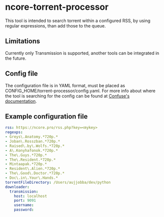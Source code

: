 # ncore-torrent-processor
This tool is intended to search torrent within a configured RSS, by using regular expressions, than add those to the queue.
## Limitations
Currently only Transmission is supported, another tools can be integrated in the future.
## Config file
The configuration file is in YAML format, must be placed as CONFIG_HOME/torrent-processor/config.yaml.  For more info about where the tool is searching for the config can be found at [Confuse's documentation](https://confuse.readthedocs.io/en/latest/usage.html#search-paths).
## Example configuration file
```yaml
rss: https://ncore.pro/rss.php?key=<mykey>
regexps:
- Greys\.Anatomy.*720p.*
- Joban\.Rosszban.*720p.*
- Raised\.by\.Wolfs.*720p.*
- A\.Konyhafonok.*720p.*
- The\.Guys.*720p.*
- The\.Resident.*720p.*
- Mintaapak.*720p.*
- Resident\.Alien.*720p.*
- The\.Good\.Doctor.*720p.*
- Doc\.in\.Your\.Hands.*
torrentFileDirectory: /Users/aujjobba/dev/python
downloader: 
  transmission:
    host: localhost
    port: 9091
    username:
    password:
```
